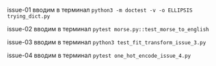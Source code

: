 issue-01
вводим в терминал
```python3 -m doctest -v -o ELLIPSIS trying_dict.py```

issue-02
вводим в терминал
```pytest morse.py::test_morse_to_english```

issue-03
вводим в терминал
```python3 test_fit_transform_issue_3.py```

issue-04
вводим в терминал
```pytest one_hot_encode_issue_4.py```
